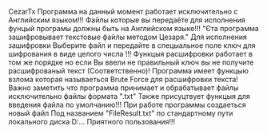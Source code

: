CezarTx
Программа на данный момент работает исключительно с Английским языком!!!
Файлы которые вы передаёте для исполнения фунцый програмы должны быть на Английском языке!!!
"Єта программа зашифровывает текстовые файлы методом Цезаря."
Для исполнения зашифровки Выберите файл и передайте в спецыальное поле ключ для шифрования в виде целого числа !!!
Функцыя расшифровки работает в том же порядке но если Вы ввели не правильный ключ вы не получите расшифрованый текст
(Соответственно)!
Программа имеет функцыю взлома которая называеться Brute Force для расшифровки текста!
Важно заметить что программа принимает и обрабатывает файлы исключительно файлы формата ".txt"
Также присуцтвует функцыя для введения файла по умолчанию!!!
При работе программы создаеться новый файл Под названием "FileResult.txt" по стандартному пути локального диска D:\...
Приятного пользования!!!
